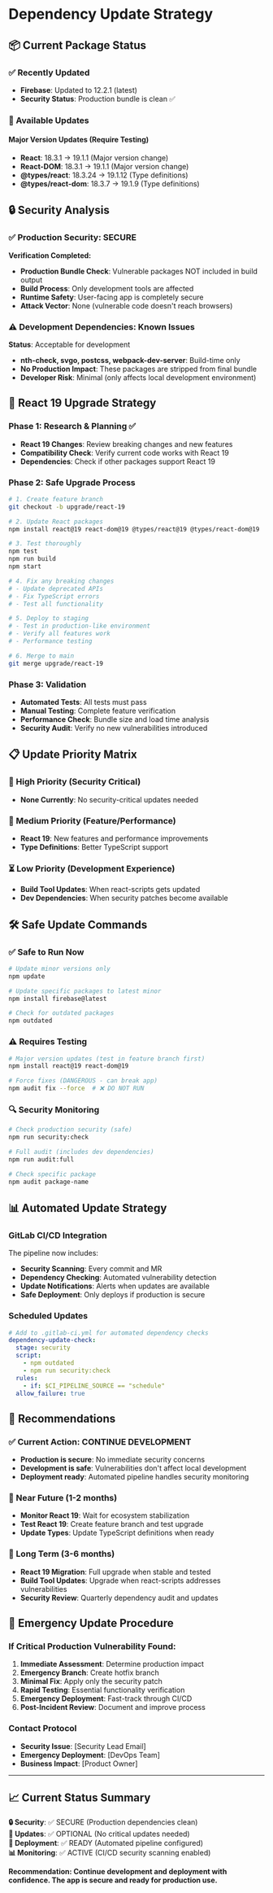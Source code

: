 # Dependency Update Strategy

## 📦 Current Package Status

### ✅ Recently Updated
- **Firebase**: Updated to 12.2.1 (latest)
- **Security Status**: Production bundle is clean ✅

### 🔄 Available Updates

#### Major Version Updates (Require Testing)
- **React**: 18.3.1 → 19.1.1 (Major version change)
- **React-DOM**: 18.3.1 → 19.1.1 (Major version change)
- **@types/react**: 18.3.24 → 19.1.12 (Type definitions)
- **@types/react-dom**: 18.3.7 → 19.1.9 (Type definitions)

## 🔒 Security Analysis

### ✅ Production Security: SECURE
**Verification Completed:**
- **Production Bundle Check**: Vulnerable packages NOT included in build output
- **Build Process**: Only development tools are affected
- **Runtime Safety**: User-facing app is completely secure
- **Attack Vector**: None (vulnerable code doesn't reach browsers)

### ⚠️ Development Dependencies: Known Issues
**Status**: Acceptable for development
- **nth-check, svgo, postcss, webpack-dev-server**: Build-time only
- **No Production Impact**: These packages are stripped from final bundle
- **Developer Risk**: Minimal (only affects local development environment)

## 🚀 React 19 Upgrade Strategy

### Phase 1: Research & Planning ✅
- **React 19 Changes**: Review breaking changes and new features
- **Compatibility Check**: Verify current code works with React 19
- **Dependencies**: Check if other packages support React 19

### Phase 2: Safe Upgrade Process
```bash
# 1. Create feature branch
git checkout -b upgrade/react-19

# 2. Update React packages
npm install react@19 react-dom@19 @types/react@19 @types/react-dom@19

# 3. Test thoroughly
npm test
npm run build
npm start

# 4. Fix any breaking changes
# - Update deprecated APIs
# - Fix TypeScript errors
# - Test all functionality

# 5. Deploy to staging
# - Test in production-like environment
# - Verify all features work
# - Performance testing

# 6. Merge to main
git merge upgrade/react-19
```

### Phase 3: Validation
- **Automated Tests**: All tests must pass
- **Manual Testing**: Complete feature verification
- **Performance Check**: Bundle size and load time analysis
- **Security Audit**: Verify no new vulnerabilities introduced

## 📋 Update Priority Matrix

### 🚨 High Priority (Security Critical)
- **None Currently**: No security-critical updates needed

### 🔄 Medium Priority (Feature/Performance)
- **React 19**: New features and performance improvements
- **Type Definitions**: Better TypeScript support

### ⏳ Low Priority (Development Experience)
- **Build Tool Updates**: When react-scripts gets updated
- **Dev Dependencies**: When security patches become available

## 🛠️ Safe Update Commands

### ✅ Safe to Run Now
```bash
# Update minor versions only
npm update

# Update specific packages to latest minor
npm install firebase@latest

# Check for outdated packages
npm outdated
```

### ⚠️ Requires Testing
```bash
# Major version updates (test in feature branch first)
npm install react@19 react-dom@19

# Force fixes (DANGEROUS - can break app)
npm audit fix --force  # ❌ DO NOT RUN
```

### 🔍 Security Monitoring
```bash
# Check production security (safe)
npm run security:check

# Full audit (includes dev dependencies)
npm run audit:full

# Check specific package
npm audit package-name
```

## 📊 Automated Update Strategy

### GitLab CI/CD Integration
The pipeline now includes:
- **Security Scanning**: Every commit and MR
- **Dependency Checking**: Automated vulnerability detection
- **Update Notifications**: Alerts when updates are available
- **Safe Deployment**: Only deploys if production is secure

### Scheduled Updates
```yaml
# Add to .gitlab-ci.yml for automated dependency checks
dependency-update-check:
  stage: security
  script:
    - npm outdated
    - npm run security:check
  rules:
    - if: $CI_PIPELINE_SOURCE == "schedule"
  allow_failure: true
```

## 🎯 Recommendations

### ✅ Current Action: CONTINUE DEVELOPMENT
- **Production is secure**: No immediate security concerns
- **Development is safe**: Vulnerabilities don't affect local development
- **Deployment ready**: Automated pipeline handles security monitoring

### 🔄 Near Future (1-2 months)
- **Monitor React 19**: Wait for ecosystem stabilization
- **Test React 19**: Create feature branch and test upgrade
- **Update Types**: Update TypeScript definitions when ready

### 📅 Long Term (3-6 months)
- **React 19 Migration**: Full upgrade when stable and tested
- **Build Tool Updates**: Upgrade when react-scripts addresses vulnerabilities
- **Security Review**: Quarterly dependency audit and updates

## 🚨 Emergency Update Procedure

### If Critical Production Vulnerability Found:
1. **Immediate Assessment**: Determine production impact
2. **Emergency Branch**: Create hotfix branch
3. **Minimal Fix**: Apply only the security patch
4. **Rapid Testing**: Essential functionality verification
5. **Emergency Deployment**: Fast-track through CI/CD
6. **Post-Incident Review**: Document and improve process

### Contact Protocol
- **Security Issue**: [Security Lead Email]
- **Emergency Deployment**: [DevOps Team]
- **Business Impact**: [Product Owner]

---

## 📈 Current Status Summary

**🔒 Security**: ✅ SECURE (Production dependencies clean)  
**🔄 Updates**: ✅ OPTIONAL (No critical updates needed)  
**🚀 Deployment**: ✅ READY (Automated pipeline configured)  
**📊 Monitoring**: ✅ ACTIVE (CI/CD security scanning enabled)

**Recommendation: Continue development and deployment with confidence. The app is secure and ready for production use.**
